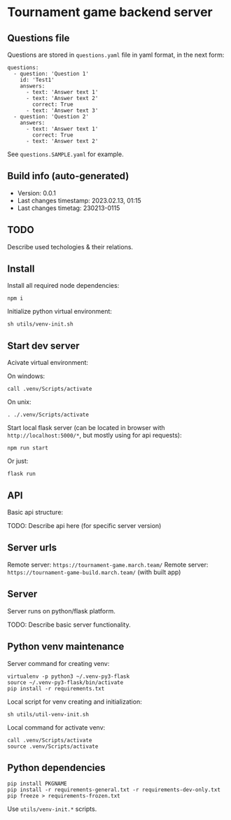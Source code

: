 <!--
 @since 2023.02.09, 16:49
 @changed 2023.03.04, 18:50
-->

# Tournament game backend server


## Questions file

Questions are stored in `questions.yaml` file in yaml format, in the next form:

```
questions:
  - question: 'Question 1'
    id: 'Test1'
    answers:
      - text: 'Answer text 1'
      - text: 'Answer text 2'
        correct: True
      - text: 'Answer text 3'
  - question: 'Question 2'
    answers:
      - text: 'Answer text 1'
        correct: True
      - text: 'Answer text 2'
```

See `questions.SAMPLE.yaml` for example.


## Build info (auto-generated)

- Version: 0.0.1
- Last changes timestamp: 2023.02.13, 01:15
- Last changes timetag: 230213-0115


## TODO

Describe used techologies & their relations.


## Install

Install all required node dependencies:

```
npm i
```

Initialize python virtual environment:

```
sh utils/venv-init.sh
```


## Start dev server

Acivate virtual environment:

On windows:

```
call .venv/Scripts/activate
```

On unix:

```
. ./.venv/Scripts/activate
```

Start local flask server (can be located in browser with `http://localhost:5000/*`, but mostly using for api requests):

```
npm run start
```

Or just:

```
flask run
```


## API

Basic api structure:

TODO: Describe api here (for specific server version)


## Server urls

Remote server: `https://tournament-game.march.team/`
Remote server: `https://tournament-game-build.march.team/` (with built app)


## Server

Server runs on python/flask platform.

TODO: Describe basic server functionality.


## Python venv maintenance

Server command for creating venv:

```
virtualenv -p python3 ~/.venv-py3-flask
source ~/.venv-py3-flask/bin/activate
pip install -r requirements.txt
```

Local script for venv creating and initialization:

```
sh utils/util-venv-init.sh
```

Local command for activate venv:

```
call .venv/Scripts/activate
source .venv/Scripts/activate
```


## Python dependencies

```
pip install PKGNAME
pip install -r requirements-general.txt -r requirements-dev-only.txt
pip freeze > requirements-frozen.txt
```

Use `utils/venv-init.*` scripts.

